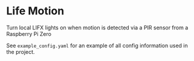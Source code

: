 # Life Motion
Turn local LIFX lights on when motion is detected via a PIR sensor from a Raspberry Pi Zero

See `example_config.yaml` for an example of all config information used in the project.
